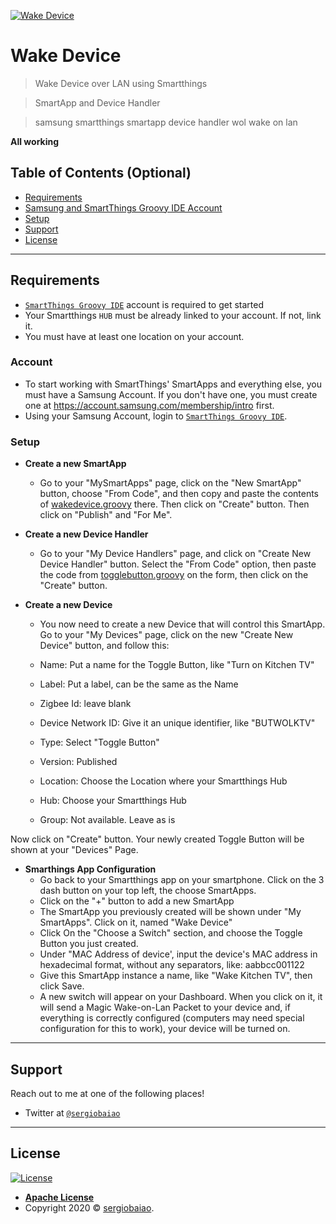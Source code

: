 <a href="https://github.com/sergiobaiao/SmartThingsPublic/blob/master/wakedevice/"><img src="https://github.com/sergiobaiao/SmartThingsPublic/blob/master/wakedevice/wakebutton512.png" title="Wake Device" alt="Wake Device"></a>




# Wake Device

> Wake Device over LAN using Smartthings

> SmartApp and Device Handler

> samsung smartthings smartapp device handler wol wake on lan

**All working**

## Table of Contents (Optional)



- [Requirements](#requeriments)
- [Samsung and SmartThings Groovy IDE Account](#account)
- [Setup](#setup)
- [Support](#support)
- [License](#license)


---

## Requirements

- <a href="https://graph.api.smartthings.com/" target="_blank">`SmartThings Groovy IDE`</a> account is required to get started
- Your Smartthings `HUB` must be already linked to your account. If not, link it.
- You must have at least one location on your account. 

### Account

- To start working with SmartThings' SmartApps and everything else, you must have a Samsung Account. If you don't have one, you must create one at https://account.samsung.com/membership/intro first.
- Using your Samsung Account, login to <a href="https://graph.api.smartthings.com/" target="_blank">`SmartThings Groovy IDE`</a>. 

### Setup

- **Create a new SmartApp**
	- Go to your "MySmartApps" page, click on the "New SmartApp" button, choose "From Code", and then copy and paste
the contents of <a href="https://raw.githubusercontent.com/sergiobaiao/SmartThingsPublic/master/wakedevice/wakedevice.groovy" target="_blank">wakedevice.groovy</a> there. Then click on "Create" button. Then click on "Publish" and "For Me".


- **Create a new Device Handler**
	- Go to your "My Device Handlers" page, and click on "Create New Device Handler" button. Select the "From Code" option, 
then paste the code from <a href="https://raw.githubusercontent.com/sergiobaiao/SmartThingsPublic/master/wakedevice/togglebutton.groovy" target="_blank">togglebutton.groovy</a> on the form, then click on the "Create" button.

- **Create a new Device**
	- You now need to create a new Device that will control this SmartApp. Go to your "My Devices" page, click on the new "Create New Device" button, and follow this:

	- Name: Put a name for the Toggle Button, like "Turn on Kitchen TV"
	- Label: Put a label, can be the same as the Name
	- Zigbee Id: leave blank
	- Device Network ID: Give it an unique identifier, like "BUTWOLKTV"
	- Type: Select "Toggle Button"
	- Version: Published
	- Location: Choose the Location where your Smartthings Hub 
	- Hub: Choose your Smartthings Hub
	- Group: Not available. Leave as is

Now click on "Create" button. Your newly created Toggle Button will be shown at your "Devices" Page.

- **Smarthings App Configuration**
	- Go back to your Smartthings app on your smartphone. Click on the 3 dash button on your top left, the choose SmartApps.
	- Click on the "+" button to add a new SmartApp
	- The SmartApp you previously created will be shown under "My SmartApps". Click on it, named "Wake Device"
	- Click On the "Choose a Switch" section, and choose the Toggle Button you just created.
	- Under "MAC Address of device', input the device's MAC address in hexadecimal format, without any separators, like: aabbcc001122
	- Give this SmartApp instance a name, like "Wake Kitchen TV", then click Save.
	- A new switch will appear on your Dashboard. When you click on it, it will send a Magic Wake-on-Lan Packet to your device and, if everything is correctly configured (computers may need special configuration for this to work), your device will be turned on.

---

## Support

Reach out to me at one of the following places!

- Twitter at <a href="http://twitter.com/sergiobaiao" target="_blank">`@sergiobaiao`</a>

---

## License

[![License](http://img.shields.io/:license-Apache-blue.svg?style=flat-square)](http://www.apache.org/licenses/LICENSE-2.0)

- **[Apache License](http://www.apache.org/licenses/LICENSE-2.0)**
- Copyright 2020 © <a href="http://twitter.com/sergiobaiao" target="_blank">sergiobaiao</a>.
